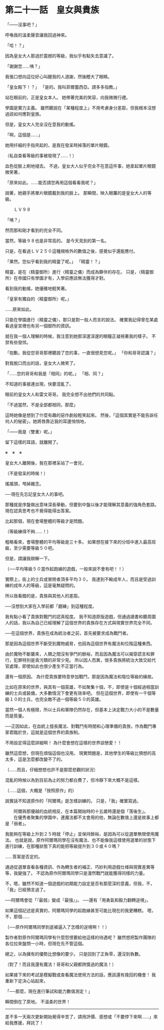# 第二十一話　皇女與貴族

「――沒事吧？」

呼喚我的溫柔聲音讓我回過神來。

「哈！？」

因為皇女大人那過於震撼的等級，我似乎有點失去意識了。

「謝謝您……咦？」

我張口想向這位好心叫醒我的人道謝，然後瞪大了眼睛。

「皇女殿下！？」
「是的。我叫菲爾蕾西亞。請多多指教。」

站在眼前的，正是皇女本人。
她帶著完美的笑容，向我微微行禮。

學園是實力主義。
雖然聽說在「某種程度上」不用考慮身分差距，但我根本沒想過該如何應對皇族。

但是，皇女大人完全沒在意我的動搖。

「啊，這個是……」

她用纤細的手指夾起的，是我在發呆時掉落的單片眼鏡。

（私自查看等級的事被發現了……！）

血色從臉上刷地褪去。
不過，皇女大人似乎完全不在意這件事，她拿起單片眼鏡微笑著，

「原來如此。……能否請您再用這個看看我呢？」

說著，她親手將單片眼鏡戴到我的臉上。
那瞬間，映入眼簾的是皇女大人的等級。

　　ＬＶ９８

「咦？」

然而那和剛才看到的完全不同。

當然，等級９８也是非常高的。
是今天見到的第一名。

只是，在看過ＬＶ２５０這種規格外的數值之後，感覺似乎還能應付。

「果然。您似乎看到我的精靈了呢。」
「精靈！？」

精靈，是在〈精靈御所〉進行〈精靈之儀〉而成為夥伴的存在。
只是，〈精靈御所〉在帝國只有學園才有，入學前應該無法獲得才對。

看到我的動搖，她優雅地輕笑著。

「皇家有獨自的〈精靈御所〉呢。」

……原來如此。

只能在學園進行〈精靈之儀〉，那只是對一般人而言的說法。
確實我記得曾在某處看過皇宮裡也有另一個御所的資訊。

就在我一個人理解的時候，我注意到她那深邃深邃的眼瞳正凝視著我的樣子。
不禁有些發怵。

「抱歉。我從您哥哥那裡聽說了您的事，一直很想見您呢。」
「你和哥哥認識？」

對我脫口而出的話，皇女大人微笑了。

「……您的哥哥和我是『相同』的呢。」
「相、同？」

不知道的事接連出現，快要混亂了。

眼前的皇女大人和雷文哥哥。
我完全想不出他們的共同點。

「不過當然，不是全部都相同，那麼」

這時她像是想到了什麼有趣的惡作劇般輕笑起來。
然後，「這個其實是不能告訴任何人的秘密」，她將唇靠近我的耳邊悄悄地，

「――我是〈雙重〉呢。」

留下這樣的耳語，就離開了。

※　※　※

皇女大人離開後，我在那裡呆站了一會兒，

（不是發呆的時候！）

搖搖頭，甩掉雜念。

──現在先忘記皇女大人的事吧。

那種就是序盤做出意味深長舉動，但要到中盤以後才能理解其意義的強角色套路。
現在認真思考也不覺得能得出答案。

比起那個，現在會場整體的等級才是問題。

（等級練得不夠……！）

粗略看來，會場整體的平均等級是三十多。
如果想在接下來的分班中進入最高班級，至少需要等級５０吧。

但是，請讓我辯解一下。

（──平均等級５０當作起跑線的遊戲，一般來說不會有吧！！）

實際上，街上的士兵或冒險者頂多平均３０。
我達到不輸成年人，而且是受過訓練的成年人的等級，這是毫無疑問的。

所以我看錯的是，貴族與其他人的差距。

──沒想到大家在入學前都「磨練」到這種程度。

我有點小看了貴族對戰鬥的認真程度。
我不知道原版遊戲，但通過讀書和聽周圍人的話，我以為自己已經理解了這個世界的貴族存在方式與現實世界完全不同。

──在這個世界，貴族在成為統治者之前，首先被要求成為戰鬥者。

那是因為這個世界不斷受到魔物威脅，也因為這個世界有魔法和位階這種東西。

由於魔物不斷襲來，人類之間沒有爭鬥的餘裕，而且因為魔法可以揭穿謊言和罪行，犯罪特別是貪污類的非常少見。
所以因人而異，很多貴族將統治大致交給代官處理，即使如此也很少產生不正當行為。

還有一個原因。
為什麼貴族要特意參加戰鬥，那是因為魔法和階位等級的緣故。

比如在原來的世界，與其有一個英雄，不如聚集十個，不，即使是十個經過相當訓練的士兵或裝備，大多數情況下會更有效率吧。
但在這個世界，即使有一千個等級１０的士兵，也完全敵不過一個等級５０的英雄。

當然一個人有極限，所以士兵和軍隊仍然存在，但基本上決定戰力大小的不是數量而是質量。

──正因如此，在血統上擅長魔法、對戰鬥有時間和心理準備的貴族，作為戰鬥專家君臨於世，這就是這個世界的貴族制。

不用設定得這麼詳細啊！
為什麼會想在這樣的世界談戀愛！！

雖然這麼想，但現在煩惱這個也沒用。
現實問題是，其他學生的等級比預想的高太多，這是怎麼都改變不了的。

（……而且，仔細想想也許不是那麼悲觀的狀況）

混亂的時候以為到目前為止的努力都白費了，但冷靜下來大概不是這樣。

（……這個，大概是「按照原作」的）

說實話不知道原作的「阿爾瑪」是怎樣訓練的。
只是，「我」確實寫過。

　　阿爾與那優越的血統相反，在本篇開始時的十五歲時還是個「落後生」。
　　在優秀者聚集的學園中，連魔法都不太會用的他，無論在數值上還是故事上都是「弱者」。

我能夠在等級上升到２５時就「停止」並保持餘裕，是因為可以從選單無限使用魔法。
也就是說，原作阿爾瑪同學在沒有魔法、也不能像我這樣使用選單的狀態下進行訓練，在那種狀態下真的能把等級提升到３０或４０嗎？

……答案是否定的。

通過從選單查看各種資訊、作為轉生者的補正、巧妙利用遊戲仕様與現實差異等等，我變強了。
不認為原作阿爾瑪同學只是漫然戰鬥就能獲得同樣的力量。

不，嗯，雖然不知道一個遊戲的初期能力設定是否有那麼深的意義，但我，不，「我」已經預言過了。

──阿爾瑪會從「『最弱』變成『最強』」。
──還有「用勇氣和毅力翻轉逆境」。

如果這個記述是真實的，阿爾瑪同學的起跑線甚至可能比現在的我更糟糕。
嗯，不，那個……

（──原作阿爾瑪同學到底被逼入了怎樣的逆境啊！！）

製作者對原作阿爾瑪同學有什麼怨恨要給他這樣的待遇呢？
雖然想把製作團隊的各位拉來盤問一小時，但現在先不管這個。

總之，以為擁有的優勢比想像的要少。
只是回到了正負零，還沒到負數。

（對了！而且我還有魔法！哥哥和父親都誇獎過的魔法！）

如果接下來的考試是模擬戰或查看魔法使用方法的話，應該還有挽回的機會！
我重新下定決心站起來，

「──那麼，現在進行筆試和能力數值測定！」

瞬間倒在了原地。
不溫柔的世界！

---

差不多一天兩次更新開始覺得辛苦了，請用評價、感想或「不要停下來啊……」來給我應援，拜託了！